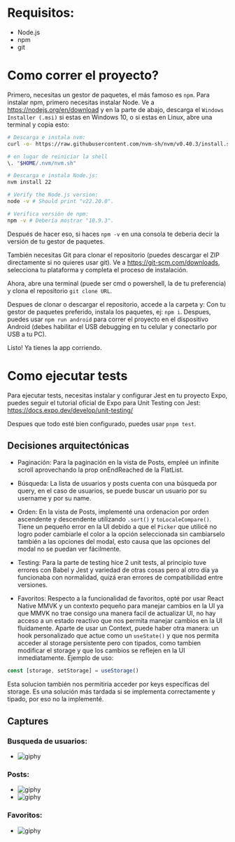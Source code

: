 # Requisitos:
- Node.js
- npm
- git


# Como correr el proyecto?
Primero, necesitas un gestor de paquetes, el más famoso es `npm`.
Para instalar npm, primero necesitas instalar Node.
Ve a https://nodejs.org/en/download y en la parte de abajo, descarga el `Windows Installer (.msi)` si estas en Windows 10, o si estas en Linux, abre una terminal y copia esto:

```sh
# Descarga e instala nvm:
curl -o- https://raw.githubusercontent.com/nvm-sh/nvm/v0.40.3/install.sh | bash

# en lugar de reiniciar la shell
\. "$HOME/.nvm/nvm.sh"

# Descarga e instala Node.js:
nvm install 22

# Verify the Node.js version:
node -v # Should print "v22.20.0".

# Verifica versión de npm:
npm -v # Debería mostrar "10.9.3".

```
Después de hacer eso, si haces `npm -v` en una consola te deberia decir la versión de tu gestor de paquetes.

También necesitas Git para clonar el repositorio (puedes descargar el ZIP directamente si no quieres usar git).
Ve a https://git-scm.com/downloads, selecciona tu plataforma y completa el proceso de instalación. 

Ahora, abre una terminal (puede ser cmd o powershell, la de tu preferencia) y clona el repositorio
`git clone URL`.

Despues de clonar o descargar el repositorio, accede a la carpeta y:
Con tu gestor de paquetes preferido, instala los paquetes, ej: `npm i`.
Despues, puedes usar `npm run android` para correr el proyecto en el dispositivo Android (debes habilitar el USB debugging en tu celular y conectarlo por USB a tu  PC).

Listo! Ya tienes la app corriendo.

# Como ejecutar tests
Para ejecutar tests, necesitas instalar y configurar Jest en tu proyecto Expo, puedes seguir el tutorial oficial de Expo para Unit Testing con Jest: https://docs.expo.dev/develop/unit-testing/

Despues que todo esté bien configurado, puedes usar `pnpm test`.

## Decisiones arquitectónicas
- Paginación: Para la paginación en la vista de Posts, empleé un infinite scroll aprovechando la prop onEndReached de la FlatList.

- Búsqueda: La lista de usuarios y posts cuenta con una búsqueda por query, en el caso de usuarios, se puede buscar un usuario por su username y por su name.

- Orden: En la vista de Posts, implementé una ordenacion por orden ascendente y descendente utilizando `.sort()` y `toLocaleCompare()`. Tiene un pequeño error en la UI debido a que el `Picker` que utilicé no logro poder cambiarle el color a la opción seleccionada sin cambiarselo también a las opciones del modal, esto causa que las opciones del modal no se puedan ver fácilmente.

- Testing: Para la parte de testing hice 2 unit tests, al principio tuve errores con Babel y Jest y variedad de otras cosas pero al otro día ya funcionaba con normalidad, quizá eran errores de compatibilidad entre versiones.

- Favoritos: Respecto a la funcionalidad de favoritos, opté por usar React Native MMVK y un contexto pequeño para manejar cambios en la UI ya que MMVK no trae consigo una manera facil de actualizar UI, no hay acceso a un estado reactivo que nos permita manejar cambios en la UI fluidamente. Aparte de usar un Context, puede haber otra manera: un hook personalizado que actue como un `useState()` y que nos permita acceder al storage persistente pero con tipados, como tambien modificar el storage y que los cambios se reflejen en la UI inmediatamente. Ejemplo de uso:

```js
const [storage, setStorage] = useStorage() 
````

Esta solucion también nos permitiria acceder por keys específicas del storage. Es una solución más tardada si se implementa correctamente y tipado, por eso no la implementé.

## Captures
### Busqueda de usuarios:
- ![giphy](https://github.com/user-attachments/assets/43a0f03c-9821-41ab-a3db-61e680a6e18e)

### Posts:
- ![giphy](https://github.com/user-attachments/assets/dc0e7202-b15a-4cd5-9e7c-c775ea967a75)
- ![giphy](https://github.com/user-attachments/assets/e827d7c2-9956-4383-a368-5c9905ce52f5)

### Favoritos:
- ![giphy](https://github.com/user-attachments/assets/f1a58065-2d19-492f-92f4-3a9c693b10d4)



